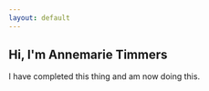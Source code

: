 ```yaml
---
layout: default
---
```


## Hi, I'm Annemarie Timmers

I have completed this thing and am now doing this.

